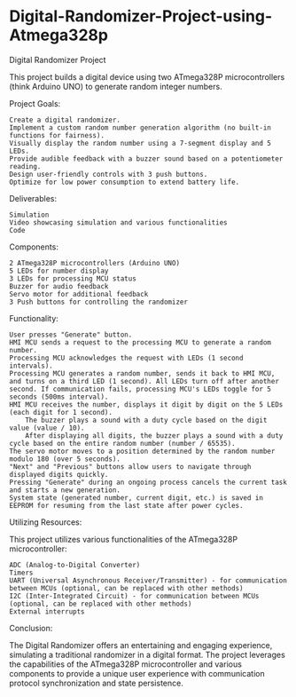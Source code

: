 # Digital-Randomizer-Project-using-Atmega328p
Digital Randomizer Project

This project builds a digital device using two ATmega328P microcontrollers (think Arduino UNO) to generate random integer numbers.

Project Goals:

    Create a digital randomizer.
    Implement a custom random number generation algorithm (no built-in functions for fairness).
    Visually display the random number using a 7-segment display and 5 LEDs.
    Provide audible feedback with a buzzer sound based on a potentiometer reading.
    Design user-friendly controls with 3 push buttons.
    Optimize for low power consumption to extend battery life.

Deliverables:

    Simulation
    Video showcasing simulation and various functionalities
    Code

Components:

    2 ATmega328P microcontrollers (Arduino UNO)
    5 LEDs for number display
    3 LEDs for processing MCU status
    Buzzer for audio feedback
    Servo motor for additional feedback
    3 Push buttons for controlling the randomizer

Functionality:

    User presses "Generate" button.
    HMI MCU sends a request to the processing MCU to generate a random number.
    Processing MCU acknowledges the request with LEDs (1 second intervals).
    Processing MCU generates a random number, sends it back to HMI MCU, and turns on a third LED (1 second). All LEDs turn off after another second. If communication fails, processing MCU's LEDs toggle for 5 seconds (500ms interval).
    HMI MCU receives the number, displays it digit by digit on the 5 LEDs (each digit for 1 second).
        The buzzer plays a sound with a duty cycle based on the digit value (value / 10).
        After displaying all digits, the buzzer plays a sound with a duty cycle based on the entire random number (number / 65535).
    The servo motor moves to a position determined by the random number modulo 180 (over 5 seconds).
    "Next" and "Previous" buttons allow users to navigate through displayed digits quickly.
    Pressing "Generate" during an ongoing process cancels the current task and starts a new generation.
    System state (generated number, current digit, etc.) is saved in EEPROM for resuming from the last state after power cycles.

Utilizing Resources:

This project utilizes various functionalities of the ATmega328P microcontroller:

    ADC (Analog-to-Digital Converter)
    Timers
    UART (Universal Asynchronous Receiver/Transmitter) - for communication between MCUs (optional, can be replaced with other methods)
    I2C (Inter-Integrated Circuit) - for communication between MCUs (optional, can be replaced with other methods)
    External interrupts

Conclusion:

The Digital Randomizer offers an entertaining and engaging experience, simulating a traditional randomizer in a digital format. The project leverages the capabilities of the ATmega328P microcontroller and various components to provide a unique user experience with communication protocol synchronization and state persistence.
